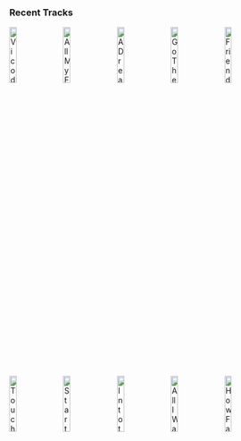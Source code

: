### Recent Tracks
[<img src='https://lastfm.freetls.fastly.net/i/u/300x300/dddf471d581f7da796913f8c6cfc73e0.png' width='16%' height='16%' alt='Vicodin'>](https://www.last.fm/music/cvbz/_/vicodin)&nbsp;&nbsp;&nbsp;&nbsp;[<img src='https://lastfm.freetls.fastly.net/i/u/300x300/9f3d10b812a9b7fed3f25252335921f7.png' width='16%' height='16%' alt='All My Friends'>](https://www.last.fm/music/madeon/_/all%2bmy%2bfriends)&nbsp;&nbsp;&nbsp;&nbsp;[<img src='https://lastfm.freetls.fastly.net/i/u/300x300/d9f6b1eaa4884f05cffa754bdd2b62ec.png' width='16%' height='16%' alt='A Dream Is a Wish Your Heart Makes'>](https://www.last.fm/music/lily%2bjames/_/a%2bdream%2bis%2ba%2bwish%2byour%2bheart%2bmakes)&nbsp;&nbsp;&nbsp;&nbsp;[<img src='https://lastfm.freetls.fastly.net/i/u/300x300/f6a1d58188a54a92b31c41e5eddef1de.png' width='16%' height='16%' alt='Go The Distance'>](https://www.last.fm/music/roger%2bbart/_/go%2bthe%2bdistance)&nbsp;&nbsp;&nbsp;&nbsp;[<img src='https://lastfm.freetls.fastly.net/i/u/300x300/0b86598b1882fa2809487ceb9b8465ac.png' width='16%' height='16%' alt='Friend Like Me'>](https://www.last.fm/music/will%2bsmith/_/friend%2blike%2bme)&nbsp;&nbsp;&nbsp;&nbsp;<br>[<img src='https://lastfm.freetls.fastly.net/i/u/300x300/ad176afdd66d4a03a2e12854142cf6cf.png' width='16%' height='16%' alt='Touch The Sky - From "Brave"/Soundtrack'>](https://www.last.fm/music/julie%2bfowlis/_/touch%2bthe%2bsky%2b-%2bfrom%2b%2522brave%2522%252fsoundtrack)&nbsp;&nbsp;&nbsp;&nbsp;[<img src='https://lastfm.freetls.fastly.net/i/u/300x300/defa5b81dcfb862e043cdcd6038729c7.png' width='16%' height='16%' alt='Start of Something New - Nini Version'>](https://www.last.fm/music/olivia%2brodrigo/_/start%2bof%2bsomething%2bnew%2b-%2bnini%2bversion)&nbsp;&nbsp;&nbsp;&nbsp;[<img src='https://lastfm.freetls.fastly.net/i/u/300x300/2ef08224dcaa7171d2d09d229e4846bb.png' width='16%' height='16%' alt='Into the Unknown - Panic! At The Disco Version'>](https://www.last.fm/music/panic%2521%2bat%2bthe%2bdisco/_/into%2bthe%2bunknown%2b-%2bpanic%2521%2bat%2bthe%2bdisco%2bversion)&nbsp;&nbsp;&nbsp;&nbsp;[<img src='https://lastfm.freetls.fastly.net/i/u/300x300/8a36c0190ca56d9c701427e12a3ccc5f.png' width='16%' height='16%' alt='All I Want'>](https://www.last.fm/music/olivia%2brodrigo/_/all%2bi%2bwant)&nbsp;&nbsp;&nbsp;&nbsp;[<img src='https://lastfm.freetls.fastly.net/i/u/300x300/864409e9483c3b43cb4c9b860f4e795d.png' width='16%' height='16%' alt='How Far Ill Go'>](https://www.last.fm/music/auli%2527i%2bcravalho/_/how%2bfar%2bi%2527ll%2bgo)&nbsp;&nbsp;&nbsp;&nbsp;<br>